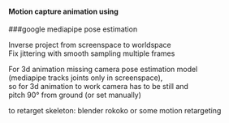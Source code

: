 #### Motion capture animation using
###google mediapipe pose estimation

Inverse project from screenspace to worldspace  
Fix jittering with smooth sampling multiple frames

For 3d animation missing camera pose estimation model  
(mediapipe tracks joints only in screenspace),  
so for 3d animation to work camera has to be still and  
pitch 90° from ground (or set manually)  

to retarget skeleton: blender rokoko or some motion retargeting
